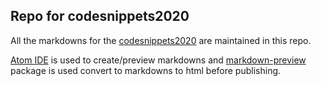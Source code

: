 ## Repo for codesnippets2020

All the markdowns for the [codesnippets2020](https://codesnippets2020.blogspot.com/) are maintained in this repo. 

[Atom IDE](https://atom.io/) is used to create/preview markdowns and [markdown-preview](https://atom.io/packages/markdown-preview) package is used convert to markdowns to html before publishing. 
